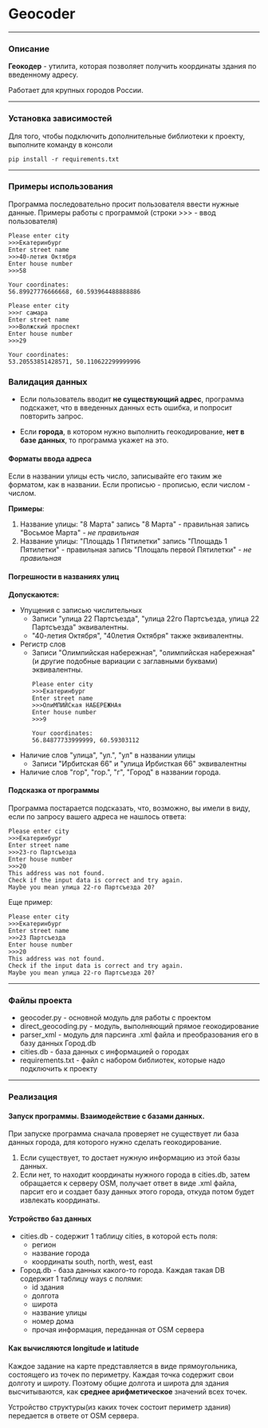 # Geocoder

___
### Описание
__Геокодер__ - утилита, которая позволяет получить координаты здания по введенному адресу.

Работает для крупных городов России.
___

### Установка зависимостей
Для того, чтобы подключить дополнительные библиотеки к проекту, выполните команду в консоли
```
pip install -r requirements.txt
```
---
### Примеры использования
Программа последовательно просит пользователя ввести нужные данные.
Примеры работы с программой (строки >>> - ввод пользователя)
```
Please enter city
>>>Екатеринбург
Enter street name
>>>40-летия Октября
Enter house number
>>>58

Your coordinates:
56.89927776666668, 60.593964488888886
```
```
Please enter city
>>>г самара
Enter street name
>>>Волжский проспект
Enter house number
>>>29

Your coordinates:
53.20553851428571, 50.110622299999996
```

### Валидация данных
- Если пользователь вводит __не существующий адрес__, программа подскажет, что в введенных данных есть ошибка, и попросит повторить запрос.

- Если __города__, в котором нужно выполнить геокодирование, __нет в базе данных__, то программа укажет на это.

#### Форматы ввода адреса
Если в названии улицы есть число, записывайте его таким же форматом, как в названии. Если прописью - прописью, если числом - числом.

__Примеры__:
1. Название улицы: "8 Марта"
    запись "8 Марта" - правильная
    запись "Восьмое Марта" - _не правильная_
2. Название улицы: "Площадь 1 Пятилетки"
    запись "Площадь 1 Пятилетки" - правильная
    запись "Площаль первой Пятилетки" - _не правильная_

#### Погрешности в названиях улиц
__Допускаются:__
* Упущения с записью числительных
    * Записи "улица 22 Партсъезда", "улица 22го Партсъезда, улица 22 Партсъезда" эквивалентны.
    * "40-летия Октября", "40летия Октября" также эквивалентны.
* Регистр слов
    * Записи "Олимпийская набережная", "олимпийская набережная" (и другие подобные вариации с заглавными буквами) эквивалентны.
        ```
        Please enter city
        >>>Екатеринбург
        Enter street name
        >>>ОлиМПИЙСкая НАБЕРЕЖНАя
        Enter house number
        >>>9
        
        Your coordinates:
        56.84877733999999, 60.59303112
        ```
* Наличие слов "улица", "ул.", "ул" в названии улицы
    * Записи "Ирбитская 66" и "улица Ирбисткая 66" эквивалентны
* Наличие слов "гор", "гор.", "г", "Город" в названии города.

#### Подсказка от программы
Программа постарается подсказать, что, возможно, вы имели в виду, если по запросу вашего адреса не нашлось ответа:
```
Please enter city
>>>Екатеринбург
Enter street name                               
>>>23-го Партсъезда
Enter house number
>>>20
This address was not found. 
Check if the input data is correct and try again.
Maybe you mean улица 22-го Партсъезда 20?
```
Еще пример:
```
Please enter city
>>>Екатеринбург
Enter street name
>>>23 Партсъезда
Enter house number
>>>20
This address was not found. 
Check if the input data is correct and try again.
Maybe you mean улица 22-го Партсъезда 20?
```

---

### Файлы проекта
* geocoder.py - основной модуль для работы с проектом
* direct_geocoding.py - модуль, выполняющий прямое геокодирование
* parser_xml - модуль для парсинга .xml файла и преобразования его в базу данных Город.db
* cities.db - база данных с информацией о городах
* requirements.txt - файл с набором библиотек, которые надо подключить к проекту

---
### Реализация
#### Запуск программы. Взаимодействие с базами данных.
При запуске программа сначала проверяет не существует ли база данных города, для которого нужно сделать геокодирование.
1. Если существует, то достает нужную информацию из этой базы данных.
2. Если нет, то находит координаты нужного города в cities.db, затем обращается к серверу OSM, получает ответ в виде .xml файла, парсит его и создает базу данных этого города, откуда потом будет извлекать координаты.

#### Устройство баз данных
* cities.db - содержит 1 таблицу cities, в которой есть поля: 
    * регион
    * название города
    * координаты south, north, west, east
* Город.db - база данных какого-то города. Каждая такая DB содержит 1 таблицу ways с полями:
    * id здания
    * долгота
    * широта
    * название улицы
    * номер дома
    * прочая информация, переданная от OSM сервера

#### Как вычисляются longitude и latitude
Каждое задание на карте представляется в виде прямоугольника, состоящего из точек по периметру. 
Каждая точка содержит свои долготу и широту. Поэтому общие долгота и широта для здания высчитываются, как __среднее арифметическое__ значений всех точек.

Устройство структуры(из каких точек состоит периметр здания) передается в ответе от OSM сервера.

